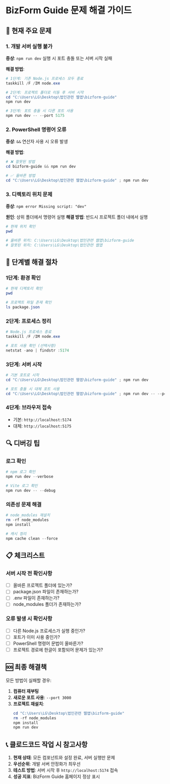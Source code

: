 # BizForm Guide 문제 해결 가이드

## 🚨 현재 주요 문제

### 1. 개발 서버 실행 불가
**증상**: `npm run dev` 실행 시 포트 충돌 또는 서버 시작 실패

**해결 방법**:
```powershell
# 1단계: 기존 Node.js 프로세스 모두 종료
taskkill /F /IM node.exe

# 2단계: 프로젝트 폴더로 이동 후 서버 시작
cd "C:\Users\LG\Desktop\법인관련 웹앱\bizform-guide"
npm run dev

# 3단계: 포트 충돌 시 다른 포트 사용
npm run dev -- --port 5175
```

### 2. PowerShell 명령어 오류
**증상**: `&&` 연산자 사용 시 오류 발생

**해결 방법**:
```powershell
# ❌ 잘못된 방법
cd bizform-guide && npm run dev

# ✅ 올바른 방법
cd "C:\Users\LG\Desktop\법인관련 웹앱\bizform-guide" ; npm run dev
```

### 3. 디렉토리 위치 문제
**증상**: `npm error Missing script: "dev"`

**원인**: 상위 폴더에서 명령어 실행
**해결 방법**: 반드시 프로젝트 폴더 내에서 실행

```powershell
# 현재 위치 확인
pwd

# 올바른 위치: C:\Users\LG\Desktop\법인관련 웹앱\bizform-guide
# 잘못된 위치: C:\Users\LG\Desktop\법인관련 웹앱
```

## 🔧 단계별 해결 절차

### 1단계: 환경 확인
```powershell
# 현재 디렉토리 확인
pwd

# 프로젝트 파일 존재 확인
ls package.json
```

### 2단계: 프로세스 정리
```powershell
# Node.js 프로세스 종료
taskkill /F /IM node.exe

# 포트 사용 확인 (선택사항)
netstat -ano | findstr :5174
```

### 3단계: 서버 시작
```powershell
# 기본 포트로 시작
cd "C:\Users\LG\Desktop\법인관련 웹앱\bizform-guide" ; npm run dev

# 포트 충돌 시 대체 포트 사용
cd "C:\Users\LG\Desktop\법인관련 웹앱\bizform-guide" ; npm run dev -- --port 5175
```

### 4단계: 브라우저 접속
- 기본: `http://localhost:5174`
- 대체: `http://localhost:5175`

## 🔍 디버깅 팁

### 로그 확인
```powershell
# npm 로그 확인
npm run dev --verbose

# Vite 로그 확인
npm run dev -- --debug
```

### 의존성 문제 해결
```powershell
# node_modules 재설치
rm -rf node_modules
npm install

# 캐시 정리
npm cache clean --force
```

## 📋 체크리스트

### 서버 시작 전 확인사항
- [ ] 올바른 프로젝트 폴더에 있는가?
- [ ] package.json 파일이 존재하는가?
- [ ] .env 파일이 존재하는가?
- [ ] node_modules 폴더가 존재하는가?

### 오류 발생 시 확인사항
- [ ] 다른 Node.js 프로세스가 실행 중인가?
- [ ] 포트가 이미 사용 중인가?
- [ ] PowerShell 명령어 문법이 올바른가?
- [ ] 프로젝트 경로에 한글이 포함되어 문제가 있는가?

## 🆘 최종 해결책

모든 방법이 실패할 경우:

1. **컴퓨터 재부팅**
2. **새로운 포트 사용**: `--port 3000`
3. **프로젝트 재설치**:
   ```powershell
   cd "C:\Users\LG\Desktop\법인관련 웹앱\bizform-guide"
   rm -rf node_modules
   npm install
   npm run dev
   ```

## 📞 클로드코드 작업 시 참고사항

1. **현재 상태**: 모든 컴포넌트와 설정 완료, 서버 실행만 문제
2. **우선순위**: 개발 서버 안정화가 최우선
3. **테스트 방법**: 서버 시작 후 `http://localhost:5174` 접속
4. **성공 지표**: BizForm Guide 홈페이지 정상 표시 